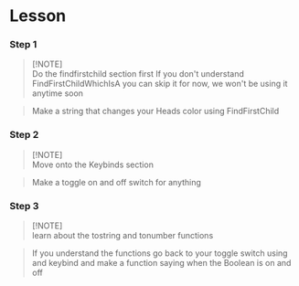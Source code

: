 # Lesson <br />
### Step 1 <br />
 > [!NOTE]\
 > Do the findfirstchild section first
 > If you don't understand FindFirstChildWhichIsA you can skip it for now, we won't be using it anytime soon

 > Make a string that changes your Heads color using FindFirstChild

### Step 2 <br />
 > [!NOTE]\
 > Move onto the Keybinds section

 > Make a toggle on and off switch for anything

### Step 3 <br />
 > [!NOTE]\
 > learn about the tostring and tonumber functions

 > If you understand the functions go back to your toggle switch using and keybind and make a function saying when the Boolean is on and off
